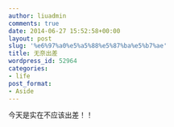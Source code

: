 ```yaml
---
author: liuadmin
comments: true
date: 2014-06-27 15:52:58+00:00
layout: post
slug: '%e6%97%a0%e5%a5%88%e5%87%ba%e5%b7%ae'
title: 无奈出差
wordpress_id: 52964
categories:
- life
post_format:
- Aside
---
```


今天是实在不应该出差！！
